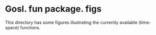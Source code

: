 # Gosl. fun package. figs

This directory has some figures illustrating the currently available (time-space) functions.
